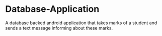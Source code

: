 # Database-Application

A database backed android application that takes marks of a student and sends a text message informing about these marks.
